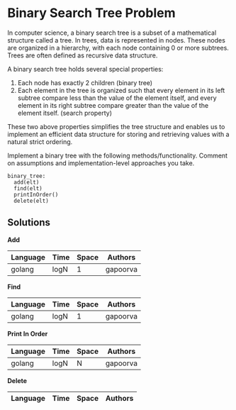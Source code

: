 # Binary Search Tree Problem

In computer science, a binary search tree is a subset of a mathematical structure called a tree. In trees, data is represented in nodes. These nodes are organized in a hierarchy, with each node containing 0 or more subtrees. Trees are often defined as recursive data structure.

A binary search tree holds several special properties:

1. Each node has exactly 2 children (binary tree)
2. Each element in the tree is organized such that every element in its left subtree compare less than the value of the element itself, and every element in its right subtree compare greater than the value of the element itself. (search property)

These two above properties simplifies the tree structure and enables us to implement an efficient data structure for storing and retrieving values with a natural strict ordering.

Implement a binary tree with the following methods/functionality. Comment on assumptions and implementation-level approaches you take.
```
binary_tree:
  add(elt)
  find(elt)
  printInOrder()
  delete(elt)
```

## Solutions

**Add**

| Language | Time   | Space | Authors  |
|----------|--------|-------|----------|
| golang   | logN   | 1     | gapoorva |

**Find**

| Language | Time   | Space | Authors  |
|----------|--------|-------|----------|
| golang   | logN   | 1     | gapoorva |

**Print In Order**

| Language | Time   | Space | Authors  |
|----------|--------|-------|----------|
| golang   | logN   | N     | gapoorva |

**Delete**

| Language | Time   | Space | Authors  |
|----------|--------|-------|----------|